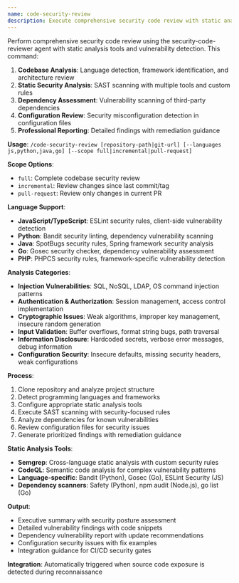 ```yaml
---
name: code-security-review
description: Execute comprehensive security code review with static analysis and vulnerability detection
---
```


Perform comprehensive security code review using the security-code-reviewer agent with static analysis tools and vulnerability detection. This command:

1. **Codebase Analysis**: Language detection, framework identification, and architecture review
2. **Static Security Analysis**: SAST scanning with multiple tools and custom rules
3. **Dependency Assessment**: Vulnerability scanning of third-party dependencies
4. **Configuration Review**: Security misconfiguration detection in configuration files
5. **Professional Reporting**: Detailed findings with remediation guidance

**Usage**: `/code-security-review [repository-path|git-url] [--languages js,python,java,go] [--scope full|incremental|pull-request]`

**Scope Options**:
- `full`: Complete codebase security review
- `incremental`: Review changes since last commit/tag
- `pull-request`: Review only changes in current PR

**Language Support**:
- **JavaScript/TypeScript**: ESLint security rules, client-side vulnerability detection
- **Python**: Bandit security linting, dependency vulnerability scanning
- **Java**: SpotBugs security rules, Spring framework security analysis
- **Go**: Gosec security checker, dependency vulnerability assessment
- **PHP**: PHPCS security rules, framework-specific vulnerability detection

**Analysis Categories**:
- **Injection Vulnerabilities**: SQL, NoSQL, LDAP, OS command injection patterns
- **Authentication & Authorization**: Session management, access control implementation
- **Cryptographic Issues**: Weak algorithms, improper key management, insecure random generation
- **Input Validation**: Buffer overflows, format string bugs, path traversal
- **Information Disclosure**: Hardcoded secrets, verbose error messages, debug information
- **Configuration Security**: Insecure defaults, missing security headers, weak configurations

**Process**:
1. Clone repository and analyze project structure
2. Detect programming languages and frameworks
3. Configure appropriate static analysis tools
4. Execute SAST scanning with security-focused rules
5. Analyze dependencies for known vulnerabilities
6. Review configuration files for security issues
7. Generate prioritized findings with remediation guidance

**Static Analysis Tools**:
- **Semgrep**: Cross-language static analysis with custom security rules
- **CodeQL**: Semantic code analysis for complex vulnerability patterns
- **Language-specific**: Bandit (Python), Gosec (Go), ESLint Security (JS)
- **Dependency scanners**: Safety (Python), npm audit (Node.js), go list (Go)

**Output**:
- Executive summary with security posture assessment
- Detailed vulnerability findings with code snippets
- Dependency vulnerability report with update recommendations
- Configuration security issues with fix examples
- Integration guidance for CI/CD security gates

**Integration**: Automatically triggered when source code exposure is detected during reconnaissance